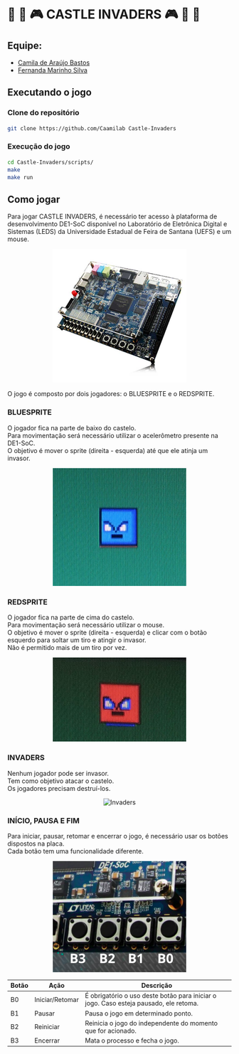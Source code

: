# :space_invader: :european_castle: :video_game: CASTLE INVADERS :video_game: :european_castle: :space_invader:

## Equipe:
- [Camila de Araújo Bastos](https://github.com/Caamilab)
- [Fernanda Marinho Silva](https://github.com/Fernanda-Marinho/)

## Executando o jogo 
### Clone do repositório
``` bash
git clone https://github.com/Caamilab Castle-Invaders 
``` 

### Execução do jogo
``` bash
cd Castle-Invaders/scripts/
make 
make run   
```

## Como jogar 
Para jogar CASTLE INVADERS, é necessário ter acesso à plataforma de desenvolvimento DE1-SoC disponível no Laboratório de Eletrônica Digital e Sistemas (LEDS) da Universidade Estadual de Feira de Santana (UEFS) e um mouse. 
<p align="center">
<img src="media/de1soc.jpg" alt="DE1-SoC" width="300"/> 
</p>
O jogo é composto por dois jogadores: o BLUESPRITE e o REDSPRITE. 

### BLUESPRITE

O jogador fica na parte de baixo do castelo.\
Para movimentação será necessário utilizar o acelerômetro presente na DE1-SoC.\
O objetivo é mover o sprite (direita - esquerda) até que ele atinja um invasor.  
<p align="center">
<img src="media/bluesprit.png" alt="Bluesprit" width="300"/> 
</p>

### REDSPRITE

O jogador fica na parte de cima do castelo.\
Para movimentação será necessário utilizar o mouse.\
O objetivo é mover o sprite (direita - esquerda) e clicar com o botão esquerdo para soltar um tiro e atingir o invasor. \
Não é permitido mais de um tiro por vez.  
<p align="center">
<img src="media/redsprit.png" alt="Redsprite" width="300"/> 
</p>

### INVADERS

Nenhum jogador pode ser invasor. \
Tem como objetivo atacar o castelo. \
Os jogadores precisam destruí-los.  
<p align="center">  
<img src="media/invaders.png" alt="Invaders" width="300"/> 
</p>


### INÍCIO, PAUSA E FIM

Para iniciar, pausar, retomar e encerrar o jogo, é necessário usar os botões dispostos na placa. \
Cada botão tem uma funcionalidade diferente.
<p align="center">  
<img src="media/buttons.png" alt="Buttons" width="300"/> 
</p>

| Botão  |   Ação            |                           Descrição                                    |
| -----  | --------          |--------------------------------------------------------------------  |
| B0     | Iniciar/Retomar           | É obrigatório o uso deste botão para iniciar o jogo. Caso esteja pausado, ele retoma.    |
| B1     | Pausar | Pausa o jogo em determinado ponto.     |
| B2     | Reiniciar| Reinicia o jogo do independente do momento que for acionado.           |
| B3     | Encerrar| Mata o processo e fecha o jogo.                                        |